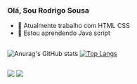 ### Olá, Sou Rodrigo Sousa
- 🔭 Atualmente trabalho com  HTML CSS
- 🌱 Estou aprendendo Java script

##

![Anurag's GitHub stats](https://github-readme-stats.vercel.app/api?username=rodrigo-sousa1&show_icons=true&theme=dark)
[![Top Langs](https://github-readme-stats.vercel.app/api/top-langs/?username=rodrigo-sousa1&langs_count=8&show_icons=true&theme=dark)](https://github.com/anuraghazra/github-readme-stats)
##

<div>
    <a href="https://www.linkedin.com/in/rodrigo-sousa-b531191bb/" target="_blank"><img src="https://img.shields.io/badge/LinkedIn-0077B5?style=for-the-badge&logo=linkedin&logoColor=white" target="_blank"></a>
  <a href="https://mail.google.com/mail/u/0/#inbox" target="_blank"><img src="https://img.shields.io/badge/Gmail-D14836?style=for-the-badge&logo=gmail&logoColor=white"></a>
</div>
